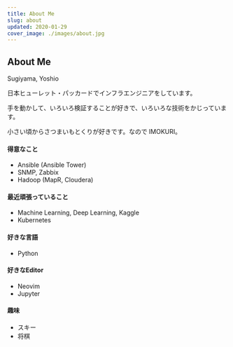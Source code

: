 ```yaml
---
title: About Me
slug: about
updated: 2020-01-29
cover_image: ./images/about.jpg
---
```


## About Me

Sugiyama, Yoshio

日本ヒューレット・パッカードでインフラエンジニアをしています。

手を動かして、いろいろ検証することが好きで、いろいろな技術をかじっています。

小さい頃からさつまいもとくりが好きです。なので IMOKURI。

#### 得意なこと

- Ansible (Ansible Tower)
- SNMP, Zabbix
- Hadoop (MapR, Cloudera)

#### 最近頑張っていること

- Machine Learning, Deep Learning, Kaggle
- Kubernetes

#### 好きな言語

- Python

#### 好きなEditor

- Neovim
- Jupyter

#### 趣味

- スキー
- 将棋
